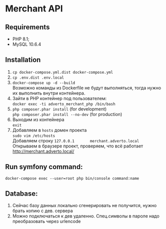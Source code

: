 Merchant API
========================

Requirements
------------
* PHP 8.1;
* MySQL 10.6.4

Installation
------------
1) ```cp docker-compose.yml.dist docker-compose.yml```
2) ```cp .env.dist .env.local```
3) ```docker-compose up -d --build```<br>
   Возможно команды из Dockerfile не будут выполняться, тогда нужно их выполнить внутри контейнера.
4) Зайти в PHP контейнер под пользователем: <br>
   ```docker exec -ti adverto_merchant_php /bin/bash```
5) ```php composer.phar install``` (for development)<br>
   ```php composer.phar install --no-dev``` (for production)
6) Выходим из контейнера<br>
   ```exit```<br>
7) Добавляем в `hosts` домен проекта<br>
   ```sudo vim /etc/hosts```<br>
   Добавляем строку
   ```127.0.0.1       merchant.adverto.local```
Открываем в браузере проект, проверяем, что всё работает http://merchant.adverto.local/

Run symfony command:
------------
```docker-compose exec --user=root php bin/console command:name```

Database:
------------
1) Сейчас базу данных локально сгенерировать не получится, нужно брать копию с дев. сервера
2) Можно подключаться к дев удаленно. Спец.символы в пароле надо преобразовать через urlencode

[1]: https://symfony.com/doc/current/best_practices.html
[3]: https://symfony.com/doc/current/cookbook/configuration/web_server_configuration.html
